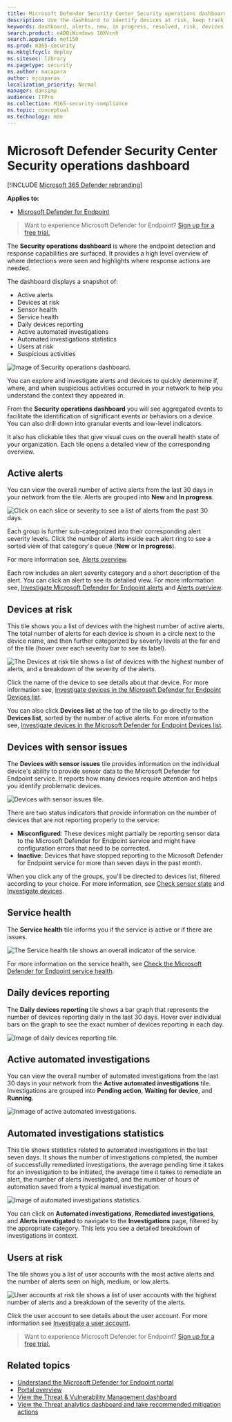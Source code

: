 ```yaml
---
title: Microsoft Defender Security Center Security operations dashboard
description: Use the dashboard to identify devices at risk, keep track of the status of the service, and see statistics and information about devices and alerts.
keywords: dashboard, alerts, new, in progress, resolved, risk, devices at risk, infections, reporting, statistics, charts, graphs, health, active malware detections, threat category, categories, password stealer, ransomware, exploit, threat, low severity, active malware
search.product: eADQiWindows 10XVcnh
search.appverid: met150
ms.prod: m365-security
ms.mktglfcycl: deploy
ms.sitesec: library
ms.pagetype: security
ms.author: macapara
author: mjcaparas
localization_priority: Normal
manager: dansimp
audience: ITPro
ms.collection: M365-security-compliance
ms.topic: conceptual
ms.technology: mde
---
```


# Microsoft Defender Security Center Security operations dashboard

[!INCLUDE [Microsoft 365 Defender rebranding](../../includes/microsoft-defender.md)]


**Applies to:**
- [Microsoft Defender for Endpoint](https://go.microsoft.com/fwlink/?linkid=2154037)

> Want to experience Microsoft Defender for Endpoint? [Sign up for a free trial.](https://signup.microsoft.com/create-account/signup?products=7f379fee-c4f9-4278-b0a1-e4c8c2fcdf7e&ru=https://aka.ms/MDEp2OpenTrial?ocid=docs-wdatp-secopsdashboard-abovefoldlink)

The **Security operations dashboard** is where the endpoint detection and response capabilities are surfaced. It provides a high level overview of where detections were seen and highlights where response actions are needed.

The dashboard displays a snapshot of:

- Active alerts
- Devices at risk
- Sensor health
- Service health
- Daily devices reporting
- Active automated investigations
- Automated investigations statistics
- Users at risk
- Suspicious activities

![Image of Security operations dashboard.](images/atp-sec-ops-dashboard.png)

You can explore and investigate alerts and devices to quickly determine if, where, and when suspicious activities occurred in your network to help you understand the context they appeared in.

From the **Security operations dashboard** you will see aggregated events to facilitate the identification of significant events or behaviors on a device. You can also drill down into granular events and low-level indicators.

It also has clickable tiles that give visual cues on the overall health state of your organization. Each tile opens a detailed view of the corresponding overview.

## Active alerts

You can view the overall number of active alerts from the last 30 days in your network from the tile. Alerts are grouped into **New** and **In progress**.

![Click on each slice or severity to see a list of alerts from the past 30 days.](images/active-alerts-tile.png)

Each group is further sub-categorized into their corresponding alert severity levels. Click the number of alerts inside each alert ring to see a sorted view of that category's queue (**New** or **In progress**).

For more information see, [Alerts overview](alerts-queue.md).

Each row includes an alert severity category and a short description of the alert. You can click an alert to see its detailed view. For more information see,  [Investigate Microsoft Defender for Endpoint alerts](investigate-alerts.md) and [Alerts overview](alerts-queue.md).

## Devices at risk

This tile shows you a list of devices with the highest number of active alerts. The total number of alerts for each device is shown in a circle next to the device name, and then further categorized by severity levels at the far end of the tile (hover over each severity bar to see its label).

![The Devices at risk tile shows a list of devices with the highest number of alerts, and a breakdown of the severity of the alerts.](images/devices-at-risk-tile.png)

Click the name of the device to see details about that device. For more information see, [Investigate devices in the Microsoft Defender for Endpoint Devices list](investigate-machines.md).

You can also click **Devices list** at the top of the tile to go directly to the **Devices list**, sorted by the number of active alerts. For more information see, [Investigate devices in the Microsoft Defender for Endpoint Devices list](investigate-machines.md).

## Devices with sensor issues

The **Devices with sensor issues** tile provides information on the individual device's ability to provide sensor data to the Microsoft Defender for Endpoint service. It reports how many devices require attention and helps you identify problematic devices.

![Devices with sensor issues tile.](images/atp-tile-sensor-health.png)

There are two status indicators that provide information on the number of devices that are not reporting properly to the service:

- **Misconfigured**: These devices might partially be reporting sensor data to the Microsoft Defender for Endpoint service and might have configuration errors that need to be corrected.
- **Inactive**: Devices that have stopped reporting to the Microsoft Defender for Endpoint service for more than seven days in the past month.

When you click any of the groups, you'll be directed to devices list, filtered according to your choice. For more information, see [Check sensor state](check-sensor-status.md) and [Investigate devices](investigate-machines.md).

## Service health

The **Service health** tile informs you if the service is active or if there are issues.

![The Service health tile shows an overall indicator of the service.](images/status-tile.png)

For more information on the service health, see [Check the Microsoft Defender for Endpoint service health](service-status.md).

## Daily devices reporting

The **Daily devices reporting** tile shows a bar graph that represents the number of devices reporting daily in the last 30 days. Hover over individual bars on the graph to see the exact number of devices reporting in each day.

![Image of daily devices reporting tile.](images/atp-daily-devices-reporting.png)

## Active automated investigations

You can view the overall number of automated investigations from the last 30 days in your network from the **Active automated investigations** tile. Investigations are grouped into **Pending action**, **Waiting for device**, and **Running**.

![Inmage of active automated investigations.](images/atp-active-investigations-tile.png)

## Automated investigations statistics

This tile shows statistics related to automated investigations in the last seven days. It shows the number of investigations completed, the number of successfully remediated investigations, the average pending time it takes for an investigation to be initiated, the average time it takes to remediate an alert, the number of alerts investigated, and the number of hours of automation saved from a typical manual investigation. 

![Image of automated investigations statistics.](images/atp-automated-investigations-statistics.png)

You can click on **Automated investigations**, **Remediated investigations**, and **Alerts investigated** to navigate to the **Investigations** page, filtered by the appropriate category. This lets you see a detailed breakdown of investigations in context.

## Users at risk

The tile shows you a list of user accounts with the most active alerts and the number of alerts seen on high, medium, or low alerts. 

![User accounts at risk tile shows a list of user accounts with the highest number of alerts and a breakdown of the severity of the alerts.](images/atp-users-at-risk.png)

Click the user account to see details about the user account. For more information see [Investigate a user account](investigate-user.md).

> Want to experience Microsoft Defender for Endpoint? [Sign up for a free trial.](https://signup.microsoft.com/create-account/signup?products=7f379fee-c4f9-4278-b0a1-e4c8c2fcdf7e&ru=https://aka.ms/MDEp2OpenTrial?ocid=docs-wdatp-secopsdashboard-belowfoldlink)

## Related topics

- [Understand the Microsoft Defender for Endpoint portal](use.md)
- [Portal overview](portal-overview.md)
- [View the Threat & Vulnerability Management dashboard](tvm-dashboard-insights.md)
- [View the Threat analytics dashboard and take recommended mitigation actions](threat-analytics.md)
